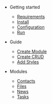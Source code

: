 - Getting started
    - [Requirements](requirements.md)
    - [Install](install.md)
    - [Configuration](configuration.md)
    - [Run](run.md)

- Guide
    - [Create Module](createmodule.md)
    - [Create CRUD](createcrud.md)
    - [Add Styles](addstyles.md)

- Modules
    - [Contacts](contacts.md)
    <!-- - [Dashboard] -->
    <!-- - [Events] -->
    - [Files](files.md)
    - [News](news.md)
    <!-- - [Profile]  -->
    - [Tasks](tasks.md)
    <!-- - [Users] -->

<!--
- components
    - [Layout]()
    - [Header]()
    - [Container]()
    - [Right Modal]()
    - [Init Message]()

- Helpers
    - Filters
        - [Date Format](dateformat.md)
    - Mixins
        -[Coming Soon](comingSoon.md)
-->

